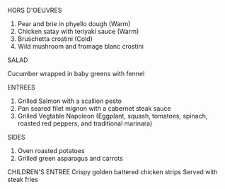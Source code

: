 HORS D'OEUVRES
1. Pear and brie in phyello dough (Warm)
2. Chicken satay with teriyaki sauce (Warm)
3. Bruschetta crostini (Cold)
4. Wild mushroom and fromage blanc crostini


SALAD

Cucumber wrapped in baby greens with fennel

ENTREES
1. Grilled Salmon with a scallion pesto
2. Pan seared filet mignon with a cabernet steak sauce
3. Grilled Vegtable Napoleon
(Eggplant, squash, tomatoes, spinach, roasted red peppers, and traditional marinara)

SIDES
1. Oven roasted potatoes
2. Grilled green asparagus and carrots

CHILDREN'S ENTREE
Crispy golden battered chicken strips
Served with steak fries
